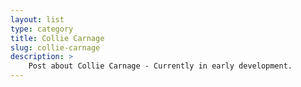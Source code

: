 ```yaml
---
layout: list
type: category
title: Collie Carnage
slug: collie-carnage
description: > 
    Post about Collie Carnage - Currently in early development. 
---
```

